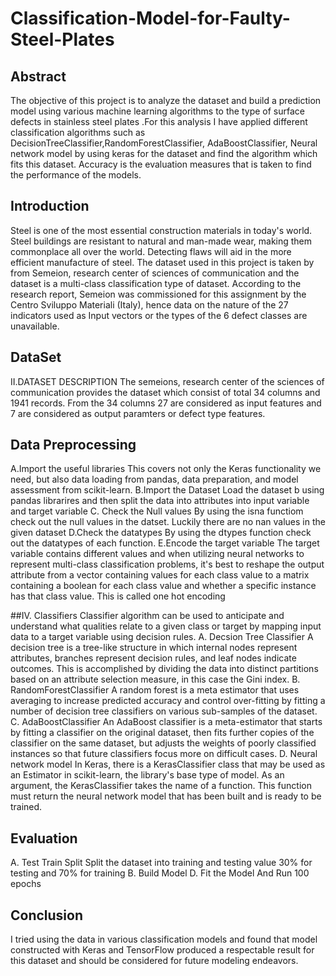 # Classification-Model-for-Faulty-Steel-Plates

## Abstract
The objective of this project is to analyze the dataset and build a prediction model using various machine learning algorithms to the type of surface defects in stainless steel plates .For this analysis I have applied different classification algorithms such as DecisionTreeClassifier,RandomForestClassifier, AdaBoostClassifier, Neural network model by using keras for the dataset and find the algorithm which fits this dataset. Accuracy is the evaluation measures that is taken to find the performance of the models.

## Introduction
Steel is one of the most essential construction materials in today's world. Steel buildings are resistant to natural and man-made wear, making them commonplace all over the world. Detecting flaws will aid in the more efficient manufacture of steel. The dataset used in this project is taken by from Semeion, research center of sciences of communication and the dataset is a multi-class classification type of dataset. According to the research report, Semeion was commissioned for this assignment by the Centro Sviluppo Materiali (Italy), hence data on the nature of the 27 indicators used as Input vectors or the types of the 6 defect classes are unavailable.

## DataSet 
II.DATASET DESCRIPTION
The semeions, research center of the sciences of communication provides the dataset which consist of total 34 columns and 1941 records. From the 34 columns 27 are considered as input features and 7 are considered as output paramters or defect type features.

## Data Preprocessing
A.Import the useful libraries
This covers not only the Keras functionality we need, but also data loading from pandas, data preparation, and model assessment from scikit-learn.
B.Import the Dataset
Load the dataset b using pandas librarires and then split the data into attributes into input variable and target variable
C. Check the Null values
By using the isna functiom check out the null values in the datset. Luckily there are no nan values in the given dataset
D.Check the datatypes
By using the dtypes function check out the datatypes of each function.
E.Encode the target variable
The target variable contains different values and when utilizing neural networks to represent multi-class classification problems, it's best to reshape the output attribute from a vector containing values for each class value to a matrix containing a boolean for each class value and
whether a specific instance has that class value. This is called one hot encoding

##IV. Classifiers
Classifier algorithm can be used to anticipate and understand what qualities relate to a given class or target by mapping input data to a target variable using decision rules.
A. Decsion Tree Classifier
A decision tree is a tree-like structure in which internal nodes represent attributes, branches represent decision rules, and leaf nodes indicate outcomes. This is accomplished by dividing the data into distinct partitions based on an attribute selection measure, in this case the Gini index.
B. RandomForestClassifier
A random forest is a meta estimator that uses averaging to increase predicted accuracy and control over-fitting by fitting a number of decision tree classifiers on various sub-samples of the dataset.
C. AdaBoostClassifier
An AdaBoost classifier is a meta-estimator that starts by fitting a classifier on the original dataset, then fits further copies of the classifier on the same dataset, but adjusts the weights of poorly classified instances so that future classifiers focus more on difficult cases.
D. Neural network model
In Keras, there is a KerasClassifier class that may be used as an Estimator in scikit-learn, the library's base type of model. As an argument, the KerasClassifier takes the name of a function. This function must return the neural network model that has been built and is ready to be trained.

## Evaluation
A. Test Train Split
Split the dataset into training and testing value 30% for testing and 70% for training
B. Build Model
D. Fit the Model And Run 100 epochs

## Conclusion
I tried using the data in various classification models and found that model constructed with Keras and TensorFlow produced a respectable result for this dataset and should be considered for future modeling endeavors.
